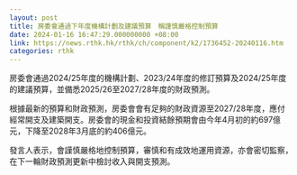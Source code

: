 ```yaml
---
layout: post
title: 房委會通過下年度機構計劃及建議預算　稱謹慎嚴格控制預算
date: 2024-01-16 16:47:29.000000000 +08:00
link: https://news.rthk.hk/rthk/ch/component/k2/1736452-20240116.htm
categories: rthk
---
```


房委會通過2024/25年度的機構計劃、2023/24年度的修訂預算及2024/25年度的建議預算，並備悉2025/26至2027/28年度的財政預測。
 
根據最新的預算和財政預測，房委會會有足夠的財政資源至2027/28年度，應付經常開支及建築開支。房委會的現金和投資結餘預期會由今年4月初的約697億元，下降至2028年3月底的約406億元。

發言人表示，會謹慎嚴格地控制預算，審慎和有成效地運用資源，亦會密切監察，在下一輪財政預測更新中檢討收入與開支預測。
